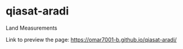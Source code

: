 # qiasat-aradi
Land Measurements

Link to preview the page: https://omar7001-b.github.io/qiasat-aradi/
